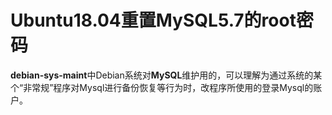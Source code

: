 # Ubuntu18.04重置MySQL5.7的root密码
**debian-sys-maint**中Debian系统对**MySQL**维护用的，可以理解为通过系统的某个“非常规”程序对Mysql进行备份恢复等行为时，改程序所使用的登录Mysql的账户。

<!--stackedit_data:
eyJoaXN0b3J5IjpbMTIwODY4NjEzM119
-->